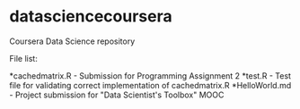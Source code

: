 datasciencecoursera
===================

Coursera Data Science repository

File list:

*cachedmatrix.R - Submission for Programming Assignment 2
*test.R - Test file for validating correct implementation of cachedmatrix.R
*HelloWorld.md - Project submission for "Data Scientist's Toolbox" MOOC
